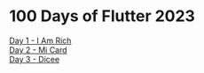 # 100 Days of Flutter 2023

[Day 1 - I Am Rich](https://github.com/MohaEttaibi/Flutter-App/tree/Day_1)
<br/>
[Day 2 - Mi Card](https://github.com/MohaEttaibi/Flutter-App/tree/Day_2)
<br/>
[Day 3 - Dicee](https://github.com/MohaEttaibi/Flutter-App/tree/Day_3)
<br/>
